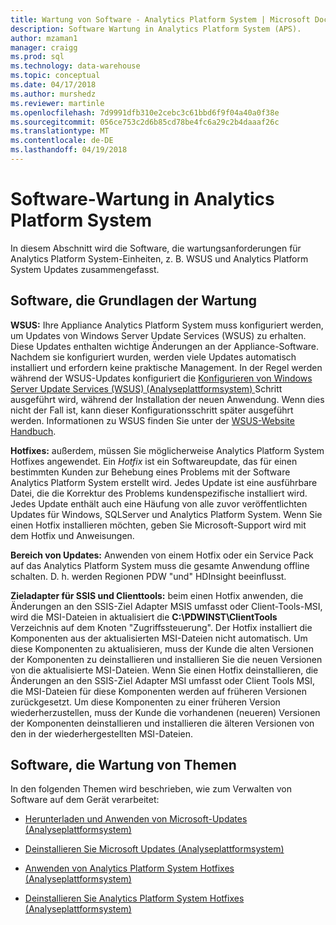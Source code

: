 ```yaml
---
title: Wartung von Software - Analytics Platform System | Microsoft Docs
description: Software Wartung in Analytics Platform System (APS).
author: mzaman1
manager: craigg
ms.prod: sql
ms.technology: data-warehouse
ms.topic: conceptual
ms.date: 04/17/2018
ms.author: murshedz
ms.reviewer: martinle
ms.openlocfilehash: 7d9991dfb310e2cebc3c61bbd6f9f04a40a0f38e
ms.sourcegitcommit: 056ce753c2d6b85cd78be4fc6a29c2b4daaaf26c
ms.translationtype: MT
ms.contentlocale: de-DE
ms.lasthandoff: 04/19/2018
---
```

# <a name="software-servicing-in-analytics-platform-system"></a>Software-Wartung in Analytics Platform System
In diesem Abschnitt wird die Software, die wartungsanforderungen für Analytics Platform System-Einheiten, z. B. WSUS und Analytics Platform System Updates zusammengefasst.  
  
## <a name="Basics"></a>Software, die Grundlagen der Wartung  
**WSUS:** Ihre Appliance Analytics Platform System muss konfiguriert werden, um Updates von Windows Server Update Services (WSUS) zu erhalten. Diese Updates enthalten wichtige Änderungen an der Appliance-Software. Nachdem sie konfiguriert wurden, werden viele Updates automatisch installiert und erfordern keine praktische Management. In der Regel werden während der WSUS-Updates konfiguriert die [Konfigurieren von Windows Server Update Services &#40;WSUS&#41; &#40;Analyseplattformsystem&#41; ](configure-windows-server-update-services-wsus.md) Schritt ausgeführt wird, während der Installation der neuen Anwendung. Wenn dies nicht der Fall ist, kann dieser Konfigurationsschritt später ausgeführt werden. Informationen zu WSUS finden Sie unter der [WSUS-Website Handbuch](http://go.microsoft.com/fwlink/?LinkId=202417).  
  
**Hotfixes:** außerdem, müssen Sie möglicherweise Analytics Platform System Hotfixes angewendet. Ein *Hotfix* ist ein Softwareupdate, das für einen bestimmten Kunden zur Behebung eines Problems mit der Software Analytics Platform System erstellt wird. Jedes Update ist eine ausführbare Datei, die die Korrektur des Problems kundenspezifische installiert wird. Jedes Update enthält auch eine Häufung von alle zuvor veröffentlichten Updates für Windows, SQLServer und Analytics Platform System. Wenn Sie einen Hotfix installieren möchten, geben Sie Microsoft-Support wird mit dem Hotfix und Anweisungen.  
  
**Bereich von Updates:** Anwenden von einem Hotfix oder ein Service Pack auf das Analytics Platform System muss die gesamte Anwendung offline schalten. D. h. werden Regionen PDW "und" HDInsight beeinflusst.  
  
**Zieladapter für SSIS und Clienttools:** beim einen Hotfix anwenden, die Änderungen an den SSIS-Ziel Adapter MSIS umfasst oder Client-Tools-MSI, wird die MSI-Dateien in aktualisiert die **C:\PDWINST\ClientTools** Verzeichnis auf dem Knoten "Zugriffssteuerung". Der Hotfix installiert die Komponenten aus der aktualisierten MSI-Dateien nicht automatisch. Um diese Komponenten zu aktualisieren, muss der Kunde die alten Versionen der Komponenten zu deinstallieren und installieren Sie die neuen Versionen von die aktualisierte MSI-Dateien. Wenn Sie einen Hotfix deinstallieren, die Änderungen an den SSIS-Ziel Adapter MSI umfasst oder Client Tools MSI, die MSI-Dateien für diese Komponenten werden auf früheren Versionen zurückgesetzt. Um diese Komponenten zu einer früheren Version wiederherzustellen, muss der Kunde die vorhandenen (neueren) Versionen der Komponenten deinstallieren und installieren die älteren Versionen von den in der wiederhergestellten MSI-Dateien.  
  
## <a name="software-servicing-topics"></a>Software, die Wartung von Themen  
In den folgenden Themen wird beschrieben, wie zum Verwalten von Software auf dem Gerät verarbeitet:  
  
-   [Herunterladen und Anwenden von Microsoft-Updates &#40;Analyseplattformsystem&#41;](download-and-apply-microsoft-updates.md)  
  
-   [Deinstallieren Sie Microsoft Updates &#40;Analyseplattformsystem&#41;](uninstall-microsoft-updates.md)  
  
-   [Anwenden von Analytics Platform System Hotfixes &#40;Analyseplattformsystem&#41;](apply-analytics-platform-system-hotfixes.md)  
  
-   [Deinstallieren Sie Analytics Platform System Hotfixes &#40;Analyseplattformsystem&#41;](uninstall-analytics-platform-system-hotfixes.md)  
  
<!-- MISSING LINKS ## See Also  
[Common Metadata Query Examples &#40;SQL Server PDW&#41;](../sqlpdw/common-metadata-query-examples-sql-server-pdw.md)  -->  
  
